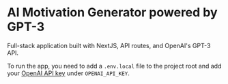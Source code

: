 # AI Motivation Generator powered by GPT-3

Full-stack application built with NextJS, API routes, and OpenAI's GPT-3 API.

To run the app, you need to add a `.env.local` file to the project root and add your [OpenAI API key](https://openai.com/api/) under `OPENAI_API_KEY`.

